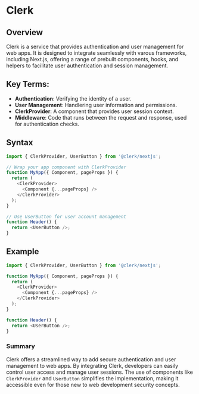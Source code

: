# Clerk 

## Overview
Clerk is a service that provides authentication and user management for web apps. It is designed to integrate seamlessly with varous frameworks, including Next.js, offering a range of prebuilt components, hooks, and helpers to facilitate user authentication and session management. 

## Key Terms: 
- **Authentication**: Verifying the identity of a user. 
- **User Management**: Handlering user information and permissions. 
- **ClerkProvider**: A component that provides user session context. 
- **Middleware**: Code that runs between the request and response, used for authentication checks. 

## Syntax
```js
import { ClerkProvider, UserButton } from '@clerk/nextjs';

// Wrap your app component with ClerkProvider
function MyApp({ Component, pageProps }) {
  return (
    <ClerkProvider>
      <Component {...pageProps} />
    </ClerkProvider>
  );
}

// Use UserButton for user account management
function Header() {
  return <UserButton />;
}

```

## Example
```js
import { ClerkProvider, UserButton } from '@clerk/nextjs';

function MyApp({ Component, pageProps }) {
  return (
    <ClerkProvider>
      <Component {...pageProps} />
    </ClerkProvider>
  );
}

function Header() {
  return <UserButton />;
}

```

### Summary
Clerk offers a streamlined way to add secure authentication and user management to web apps. By integrating Clerk, developers can easily control user access and manage user sessions. The use of components like `ClerkProvider` and `UserButton` simplifies the implementation, making it accessible even for those new to web development security concepts. 

